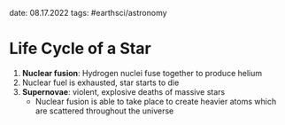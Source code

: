 date: 08.17.2022
tags: #earthsci/astronomy 
# Life Cycle of a Star
1. **Nuclear fusion**: Hydrogen nuclei fuse together to produce helium
2. Nuclear fuel is exhausted, star starts to die
3. **Supernovae**: violent, explosive deaths of massive stars
	- Nuclear fusion is able to take place to create heavier atoms which are scattered throughout the universe
